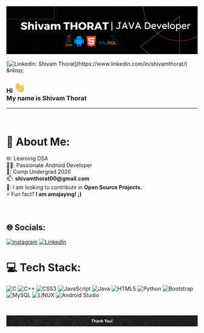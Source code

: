 <!-- banner -->
<img src="Banner.png">

 [![Linkedin: Shivam Thorat](https://img.shields.io/badge/-Shivam-red?style=flat-square&logo=Linkedin&logoColor=white&link=[[https://www.linkedin.com/in/amajaying/](https://www.linkedin.com/in/shivamthorat/)](https://www.linkedin.com/in/shivamthorat/))](https://www.linkedin.com/in/shivamthorat/) &nbsp;
<!-- ![GitHub followers](https://img.shields.io/github/followers/amajaying?label=Follow&style=social) &nbsp; -->
<!-- <img alt = "profile views" src="https://komarev.com/ghpvc/?username=amajaying&color=brightgreen"> -->

<h3>Hi <img src="Hi.gif" width="29px"><br>My name is Shivam Thorat</h3>
<hr>
<br>



<!-- My Details -->
# 💫 About Me:
<p>🌐: Learning DSA<br>👨‍💻: Passionate Android Developer <br>🏫: Comp Undergrad 2026<br>📫: <b>shivamthorat00@gmail.com</b><br>👀: I am looking to contribute in <b>Open Source Projects.</b><br>⚡ Fun fact? <b>I am amajaying! ;)</b></p><br>


<!-- HacktoberFest Badges -->

<!-- [![An image of @amajaying3's Holopin badges, which is a link to view their full Holopin profile](https://holopin.me/amajaying3)](https://holopin.io/@amajaying3) -->



<!-- My Social Handles -->

## 🌐 Socials:
[![Instagram](https://img.shields.io/badge/Instagram-%23E4405F.svg?logo=Instagram&logoColor=white)](https://www.instagram.com/shivammm.21/) [![LinkedIn](https://img.shields.io/badge/LinkedIn-%230077B5.svg?logo=linkedin&logoColor=white)](https://www.linkedin.com/in/shivamthorat/)
<br>
<!-- Languages and Tools I use  -->
# 💻 Tech Stack:
![C](https://img.shields.io/badge/c-%2300599C.svg?style=for-the-badge&logo=c&logoColor=white) ![C++](https://img.shields.io/badge/c++-%2300599C.svg?style=for-the-badge&logo=c%2B%2B&logoColor=white) ![CSS3](https://img.shields.io/badge/css3-%231572B6.svg?style=for-the-badge&logo=css3&logoColor=white) ![JavaScript](https://img.shields.io/badge/javascript-%23323330.svg?style=for-the-badge&logo=javascript&logoColor=%23F7DF1E) ![Java](https://img.shields.io/badge/java-%23ED8B00.svg?style=for-the-badge&logo=java&logoColor=white) ![HTML5](https://img.shields.io/badge/html5-%23E34F26.svg?style=for-the-badge&logo=html5&logoColor=white) ![Python](https://img.shields.io/badge/python-3670A0?style=for-the-badge&logo=python&logoColor=ffdd54) ![Bootstrap](https://img.shields.io/badge/bootstrap-%23563D7C.svg?style=for-the-badge&logo=bootstrap&logoColor=white) ![MySQL](https://img.shields.io/badge/mysql-%2300f.svg?style=for-the-badge&logo=mysql&logoColor=white) ![LINUX](https://img.shields.io/badge/Linux-FCC624?style=for-the-badge&logo=linux&logoColor=black) ![Android Studio](https://img.shields.io/badge/Android%20Studio-%23000000.svg?style=for-the-badge&logo=android-studio&logoColor=white)

<!-- Work Summary -->
<!-- <b>Work Summary</b><br> -->

<!-- <img src="https://github-readme-stats.vercel.app/api/top-langs/?username=amajaying&layout=compact&count_private=true&theme=dark"> -->



<!-- My Stats -->

<!-- <b>My Statistics</b><br> -->

<!-- <p>&nbsp;<img align="center" src="https://github-readme-stats.vercel.app/api?username=amajaying&show_icons=true&locale=en&theme=dark" alt="amajaying" /></p> -->
<br>
<!-- <p><img width="500px" src="https://github-readme-streak-stats.herokuapp.com/?user=amajaying&theme=dark" alt="amajaying" style="max-width: 100%;"/> -->
</p>
<!-- <img alt="Trophy" align="center" height="250px" src="https://github-profile-trophy.vercel.app/?username=amajaying&theme=dracula"/> -->

<!-- <a href="https://quine.sh/profile/amajaying"><img src="https://stats.quine.sh/amajaying/github?simple=true" alt="amajaying's GitHub stats" width="840px"></a> -->


<!-- Contribution Snake -->

<!--
[![](https://visitcount.itsvg.in/api?id=shivammm21&label=Profile%20Views&color=12&pretty=true)](https://visitcount.itsvg.in) -->
<!-- Footer -->

<img src="Footer.jpg">
